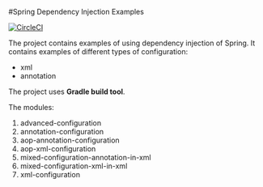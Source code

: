 #Spring Dependency Injection Examples

[![CircleCI](https://circleci.com/gh/aplotnikov/spring-di-examples.svg?style=svg)](https://circleci.com/gh/aplotnikov/spring-di-examples)

The project contains examples of using dependency injection of Spring. It contains examples of different types of configuration:

* xml
* annotation

The project uses **Gradle build tool**.

The modules:

1. advanced-configuration
2. annotation-configuration
3. aop-annotation-configuration
4. aop-xml-configuration
5. mixed-configuration-annotation-in-xml 
6. mixed-configuration-xml-in-xml
7. xml-configuration
